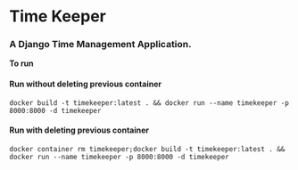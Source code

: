 # Time Keeper

### A Django Time Management Application.

**To run**

#### Run without deleting previous container
`docker build -t timekeeper:latest . && docker run --name timekeeper -p 8000:8000 -d timekeeper`

#### Run with deleting previous container
`docker container rm timekeeper;docker build -t timekeeper:latest . && docker run --name timekeeper -p 8000:8000 -d timekeeper`
